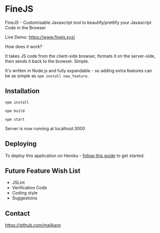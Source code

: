 # FineJS

FineJS - Customisable Javascript tool to beautify/prettify your Javascript Code in the Browser

Live Demo: https://www.finejs.xyz/

How does it work?

It takes JS code from the client-side browser, formats it on the server-side, then sends it back to the browser. Simple.

It's written in Node.js and fully expandable - so adding extra features can be as simple as `npm install new_feature`.

<h2>Installation</h2>

`npm install`

`npm build`

`npm start`

Server is now running at localhost:3000

<h2>Deploying</h2>

To deploy this application on Heroku - [follow this guide](https://devcenter.heroku.com/articles/getting-started-with-nodejs#set-up) to get started.

<h2>Future Feature Wish List</h2>

-  JSLint
-  Verification Code
-  Coding style
-  Suggestions


<h2>Contact</h2>

https://github.com/majikarp
